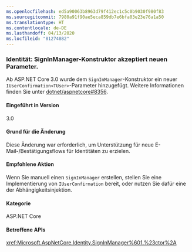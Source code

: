 ```yaml
---
ms.openlocfilehash: ed5a90063b8963d79f412ec1c5c0b9030f980f83
ms.sourcegitcommit: 7980a91f90ae5eca859db7e6bfa03e23e76a1a50
ms.translationtype: HT
ms.contentlocale: de-DE
ms.lasthandoff: 04/13/2020
ms.locfileid: "81274882"
---
```

### <a name="identity-signinmanager-constructor-accepts-new-parameter"></a>Identität: SignInManager-Konstruktor akzeptiert neuen Parameter.

Ab ASP.NET Core 3.0 wurde dem `SignInManager`-Konstruktor ein neuer `IUserConfirmation<TUser>`-Parameter hinzugefügt. Weitere Informationen finden Sie unter [dotnet/aspnetcore#8356](https://github.com/dotnet/aspnetcore/issues/8356).

#### <a name="version-introduced"></a>Eingeführt in Version

3.0

#### <a name="reason-for-change"></a>Grund für die Änderung

Diese Änderung war erforderlich, um Unterstützung für neue E-Mail-/Bestätigungsflows für Identitäten zu erzielen.

#### <a name="recommended-action"></a>Empfohlene Aktion

Wenn Sie manuell einen `SignInManager` erstellen, stellen Sie eine Implementierung von `IUserConfirmation` bereit, oder nutzen Sie dafür eine der Abhängigkeitsinjektion.

#### <a name="category"></a>Kategorie

ASP.NET Core

#### <a name="affected-apis"></a>Betroffene APIs

<xref:Microsoft.AspNetCore.Identity.SignInManager%601.%23ctor%2A>

<!--

#### Affected APIs

`Overload:Microsoft.AspNetCore.Identity.SignInManager`1.#ctor`

-->
